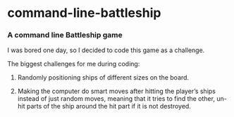 command-line-battleship
=======================

### A command line Battleship game

I was bored one day, so I decided to code this game as a challenge.

The biggest challenges for me during coding:

1.  Randomly positioning ships of different sizes on the board.

2.  Making the computer do smart moves after hitting the player’s ships instead
    of just random moves, meaning that it tries to find the other, un-hit parts
    of the ship around the hit part if it is not destroyed.
